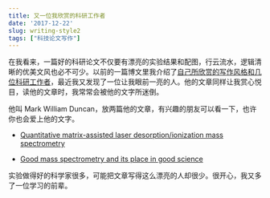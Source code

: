 ```yaml
---
title: 又一位我欣赏的科研工作者
date: '2017-12-22'
slug: writing-style2
tags: ["科技论文写作"]
---
```


在我看来，一篇好的科研论文不仅要有漂亮的实验结果和配图，行云流水，逻辑清晰的优美文风也必不可少。以前的一篇博文里我介绍了[自己所欣赏的写作风格和几位科研工作者](/cn/2014/11/30/writing-style/)，最近我又发现了一位让我眼前一亮的人。他的文章同样让我赏心悦目，读他的文章时，我常常会被他的文字所迷倒。 

<!--more-->

他叫 Mark William Duncan，放两篇他的文章，有兴趣的朋友可以看一下，也许你也会爱上他的文字。  

* [Quantitative matrix-assisted laser desorption/ionization mass spectrometry](http://bfg.oxfordjournals.org/content/7/5/355.long)  

* [Good mass spectrometry and its place in good science](http://onlinelibrary.wiley.com/doi/10.1002/jms.3038/abstract)  

实验做得好的科学家很多，可能把文章写得这么漂亮的人却很少。很开心，我又多了一位学习的前辈。
